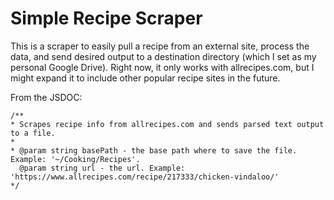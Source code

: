 # Simple Recipe Scraper

This is a scraper to easily pull a recipe from an external site, process the data, and send desired output to a destination directory (which I set as my personal Google Drive). Right now, it only works with allrecipes.com, but I might expand it to include other popular recipe sites in the future.

From the JSDOC:

```
/**
* Scrapes recipe info from allrecipes.com and sends parsed text output to a file.
*
* @param string basePath - the base path where to save the file. Example: '~/Cooking/Recipes'.
  @param string url - the url. Example: 'https://www.allrecipes.com/recipe/217333/chicken-vindaloo/'
*/
```


